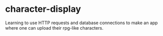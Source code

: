 # character-display
Learning to use HTTP requests and database connections to make an app where one can upload their rpg-like characters.
